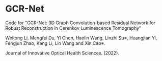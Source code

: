# GCR-Net
Code for "GCR-Net: 3D Graph Convolution-based Residual Network for Robust Reconstruction in Cerenkov Luminescence Tomography"

Weitong Li, Mengfei Du, Yi Chen, Haolin Wang, Linzhi Su※, Huangjian Yi, Fengjun Zhao, Kang Li, Lin Wang and Xin Cao※.

Journal of Innovative Optical Health Sciences. (2022).
